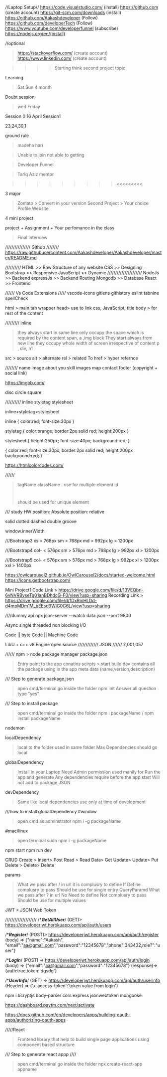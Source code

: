 //Laptop Setup//
https://code.visualstudio.com/ (install)
https://github.com (create account)
https://git-scm.com/downloads (install)
https://github.com/Aakashdeveloper (Follow)
https://github.com/developerTech (Follow)
https://www.youtube.com/developerfunnel (subscribe)
https://nodejs.org/en/(install)

//optional
> https://stackoverflow.com/ (create account)
> https://www.linkedin.com/ (create account)


>>>>Starting think second project topic

Learning
> Sat Sun
4 month

Doubt session
> wed Friday

Session 0
16 April Session1

23,24,30,1 

ground rule
> madeha
> hari

> Unable to join
> not able to getting

> Developer Funnel

> Tariq Aziz
> mentor

>>>>>>>>><<<<<<<<<

3 major
> Zomato > Convert in your version
> Second Project > Your choice
> Profile Website 

4 mini project

project + Assignment + Your perfomance in the class
> Final Interview


////////////////
Github
////////
https://raw.githubusercontent.com/Aakashdeveloper/Aakashdeveloper/master/README.md

//////////
HTML  >> Raw Structure of any website
CSS   >> Designing 
Bootstrap >> Responsive
JavaScript >> Dynamic
//////////////////////
NodeJs >> Backend
expressJs >> Backend Routing
Mongodb >> Database
React >> Frontend


////// Vs Code Extensions /////
vscode-icons
gitlens
githistory
eslint
tabnine
spellCheck


html > main tah wrapper
head> use to link css, JavaScript, title
body > for rest of the content

/////////
inline
> they always start in same line
> only occupy the space which is required by the content
> span, a ,img
block
> They start always from new line
> they occupy whole width of screen irrespective of content
> p , div, h1

src > source
alt > alternate
rel > related To
href > hyper refernce

////////
name
image
about you
skill images
map
contact
footer
(copyright + social link)

https://imgbb.com/


disc
circle
square

//////////
inline
styletag
stylesheet

inline>styletag>stylesheet

inline
{
    color:red;
    font-size:30px
}

styletag
{
    color:orange;
    border:2px solid red;
    height:200px
}

stylesheet
{
    height:250px;
    font-size:40px;
    background:red;
}

{
    color:red;
    font-size:30px;
    border:2px solid red;
    height:200px
    background:red;
}


https://htmlcolorcodes.com/

//////
> tagName
className 
> .
> use for multiple element
id  
> #
> should be used for unique element

/// study HW
position: Absolute
position: relative

solid
dotted
dashed
double
groove

window.innerWidth

///Bootstrap3
xs < 768px
sm > 768px
md > 992px
lg > 1200px

///Bootstrap4
col- < 576px
sm > 576px
md > 768px
lg > 992px
xl > 1200px

///Bootstrap5
col- < 576px
sm > 576px
md > 768px
lg > 992px
xl > 1200px
xxl > 1400px

https://owlcarousel2.github.io/OwlCarousel2/docs/started-welcome.html
https://icons.getbootstrap.com/

Mini Project1
Code Link > https://drive.google.com/file/d/13VEQbri-6vNVRBvseTg01anBDhdcG-F0/view?usp=sharing
Recording Link > https://drive.google.com/file/d/1DxRmHLDd-d4mpMDm1M_bEEsd9WIG0G6L/view?usp=sharing


////dummy api
npx json-server --watch data.json --port 9800

Async single threaded non blocking I/O

Code
||
byte Code
||
Machine Code

LibU + c++
v8 Engine
open source
/////////////
JSON
//////
2,001,057

//////
npm > node package manager
package.json
> Entry point to the app
> conatins scirpts > start build dev
> contains all the package using in the app
> meta data (name,version,description)

/// Step to generate package.json
> open cmd/terminal
> go inside the folder
> npm init
> Answer all question
> type "yes"

/// Step to install package
> open cmd/terminal
> go inside the folder
> npm i packageName / npm install packageName


nodemon

localDependency
> local to the folder
> used in same folder
> Max Dependencies should go local

globalDependency
> Install in your Laptop
> Need Admin permission
> used manily for Run the app and generate
> Any dependencies require before the app start
> Will not add to package.JSON

devDependency
> Same like local
> dependencies use only at time of development

///how to install globalDependency
#window
> open cmd as adminstrator
> npm i -g packageName

#mac/linux
> open terminal
> sudo npm i -g packageName

npm start
npm run dev

CRUD
Create > Insert>  Post
Read > Read Data> Get
Update> Update>   Put
Delete > Delete>  Delete

params
> What we pass after / in url
> it is complusry to define
> If Define complusry to pass
> Should be use for single entry
QueryParamd
> What we pass after ? in url
> No Need to define
> Not complusry to pass
> Should be use for multiple values

JWT > JSON Web Token

////////////////////
/******GetAllUser*****/
(GET)> https://developerjwt.herokuapp.com/api/auth/users

/******Register*****/
(POST)> https://developerjwt.herokuapp.com/api/auth/register
(body) => {"name":"Aakash", "email":"aa@gmail.com","password":"12345678","phone":343432,role?":"user"}

/******Login*****/
(POST) => https://developerjwt.herokuapp.com/api/auth/login
(body)  => {"email":"aa@gmail.com","password":"12345678"}
(response)=> {auth:true,token:'dgsdg'}

/******UserInfo*****/
(GET) => https://developerjwt.herokuapp.com/api/auth/userinfo
(Header) => {'x-access-token':'token value from login'}

npm i bcryptjs body-parser cors express jsonwebtoken mongoose

https://dashboard.paytm.com/next/activate

https://docs.github.com/en/developers/apps/building-oauth-apps/authorizing-oauth-apps

/////React
> Frontend library that help to build single page applications
using component based structure

///
Step to generate react appp
////
> open cmd/terminal
> go inside the folder
> npx create-react-app appname
